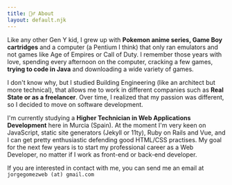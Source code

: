 ```yaml
---
title: 🏄‍♂️ About
layout: default.njk
---
```


Like any other Gen Y kid, I grew up with **Pokemon anime series, Game Boy cartridges** and a computer (a Pentium I think) that only ran emulators and not games like Age of Empires or Call of Duty. I remember those years with love, spending every afternoon on the computer, cracking a few games, **trying to code in Java** and downloading a wide variety of games.

I don't know why, but I studied Building Engineering (like an architect but more technical), that allows me to work in different companies such as **Real State or as a freelancer**. Over time, I realized that my passion was different, so I decided to move on software development.

I'm currently studying a **Higher Technician in Web Applications Development** here in Murcia (Spain). At the moment I'm very keen on JavaScript, static site generators (Jekyll or 11ty), Ruby on Rails and Vue, and I can get pretty enthusiastic defending good HTML/CSS practises. My goal for the next few years is to start my professional career as a Web Developer, no matter if I work as front-end or back-end developer.

If you are interested in contact with me, you can send me an email at `jorgegomezweb (at) gmail.com`
